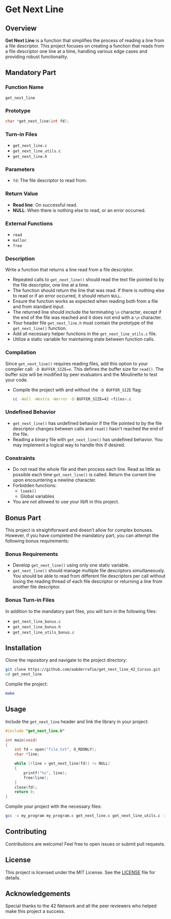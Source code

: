 
# Get Next Line

## Overview

**Get Next Line** is a function that simplifies the process of reading a line from a file descriptor. This project focuses on creating a function that reads from a file descriptor one line at a time, handling various edge cases and providing robust functionality.

## Mandatory Part

### Function Name
`get_next_line`

### Prototype
```c
char *get_next_line(int fd);
```

### Turn-in Files
- `get_next_line.c`
- `get_next_line_utils.c`
- `get_next_line.h`

### Parameters
- `fd`: The file descriptor to read from.

### Return Value
- **Read line**: On successful read.
- **NULL**: When there is nothing else to read, or an error occurred.

### External Functions
- `read`
- `malloc`
- `free`

### Description
Write a function that returns a line read from a file descriptor.

- Repeated calls to `get_next_line()` should read the text file pointed to by the file descriptor, one line at a time.
- The function should return the line that was read. If there is nothing else to read or if an error occurred, it should return `NULL`.
- Ensure the function works as expected when reading both from a file and from standard input.
- The returned line should include the terminating `\n` character, except if the end of the file was reached and it does not end with a `\n` character.
- Your header file `get_next_line.h` must contain the prototype of the `get_next_line()` function.
- Add all necessary helper functions in the `get_next_line_utils.c` file.
- Utilize a static variable for maintaining state between function calls.

### Compilation
Since `get_next_line()` requires reading files, add this option to your compiler call: `-D BUFFER_SIZE=n`. This defines the buffer size for `read()`. The buffer size will be modified by peer evaluators and the Moulinette to test your code.

- Compile the project with and without the `-D BUFFER_SIZE` flag:
  ```sh
  cc -Wall -Wextra -Werror -D BUFFER_SIZE=42 <files>.c
  ```

### Undefined Behavior
- `get_next_line()` has undefined behavior if the file pointed to by the file descriptor changes between calls and `read()` hasn't reached the end of the file.
- Reading a binary file with `get_next_line()` has undefined behavior. You may implement a logical way to handle this if desired.

### Constraints
- Do not read the whole file and then process each line. Read as little as possible each time `get_next_line()` is called. Return the current line upon encountering a newline character.
- Forbidden functions:
  - `lseek()`
  - Global variables
- You are not allowed to use your libft in this project.

## Bonus Part

This project is straightforward and doesn’t allow for complex bonuses. However, if you have completed the mandatory part, you can attempt the following bonus requirements:

### Bonus Requirements
- Develop `get_next_line()` using only one static variable.
- `get_next_line()` should manage multiple file descriptors simultaneously. You should be able to read from different file descriptors per call without losing the reading thread of each file descriptor or returning a line from another file descriptor.

### Bonus Turn-in Files
In addition to the mandatory part files, you will turn in the following files:
- `get_next_line_bonus.c`
- `get_next_line_bonus.h`
- `get_next_line_utils_bonus.c`

## Installation

Clone the repository and navigate to the project directory:

```sh
git clone https://github.com/aabderrafie/get_next_line_42_Cursus.git
cd get_next_line
```

Compile the project:

```sh
make
```

## Usage

Include the `get_next_line` header and link the library in your project:

```c
#include "get_next_line.h"

int main(void)
{
    int fd = open("file.txt", O_RDONLY);
    char *line;

    while ((line = get_next_line(fd)) != NULL)
    {
        printf("%s", line);
        free(line);
    }
    close(fd);
    return 0;
}
```

Compile your project with the necessary files:

```sh
gcc -o my_program my_program.c get_next_line.c get_next_line_utils.c -I.
```

## Contributing

Contributions are welcome! Feel free to open issues or submit pull requests.

## License

This project is licensed under the MIT License. See the [LICENSE](LICENSE) file for details.

## Acknowledgements

Special thanks to the 42 Network and all the peer reviewers who helped make this project a success.

